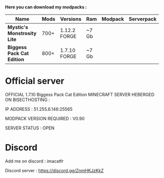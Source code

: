 **Here you can download my modpacks :**

| Name | Mods | Versions | Ram | Modpack | Serverpack
| ---- | ------------- | ----------- | ---------- | --- | ---|
|**Mystic's Monstrosity Lite** | 700+ | 1.12.2 FORGE | ~7 Gb | [<img src=https://media.forgecdn.net/avatars/130/458/636460205549127215.png height=16>](https://www.curseforge.com/minecraft/modpacks/mystics-monstrosity-v6-0-modified-fork/files/)| [<img src=https://git-scm.com/favicon.ico height=16>](https://github.com/quentin452/MysticsMonstrosityV6.0modified-SERVERPACK) |
|**Biggess Pack Cat Edition** | 800+ | 1.7.10 FORGE | ~7 Gb | [<img src=https://media.forgecdn.net/avatars/130/458/636460205549127215.png height=16>](https://www.curseforge.com/minecraft/modpacks/biggess-pack-cat-edition/files/) | [<img src=https://media.forgecdn.net/avatars/130/458/636460205549127215.png height=16>](https://www.curseforge.com/minecraft/modpacks/biggess-pack-cat-edition/files/) |


# Official server

OFFICIAL 1.7.10 Biggess Pack Cat Edition MINECRAFT SERVER HEBERGED ON BISECTHOSTING :

IP ADDRESS : 51.255.6.146:25565

MODPACK VERSION REQUIRED : V0.90

SERVER STATUS : OPEN

# Discord

Add me on discord : imacatfr

Discord server : https://discord.gg/ZnmHKJzKkZ
